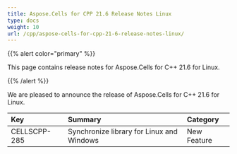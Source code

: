 ```yaml
---
title: Aspose.Cells for CPP 21.6 Release Notes Linux
type: docs
weight: 10
url: /cpp/aspose-cells-for-cpp-21-6-release-notes-linux/
---
```


{{% alert color="primary" %}} 

This page contains release notes for Aspose.Cells for C++ 21.6 for Linux.

{{% /alert %}} 

We are pleased to announce the release of Aspose.Cells for C++ 21.6 for Linux.

|**Key**|**Summary**|**Category**|
| :- | :- | :- |
|CELLSCPP-285|Synchronize library for Linux and Windows|New Feature|
